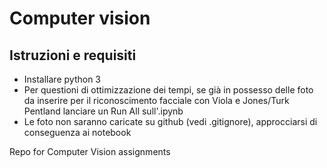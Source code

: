 # Computer vision

## Istruzioni e requisiti

- Installare python 3
- Per questioni di ottimizzazione dei tempi, se già in possesso delle foto da inserire per il riconoscimento facciale con Viola e Jones/Turk Pentland lanciare un Run All sull'.ipynb
- Le foto non saranno caricate su github (vedi .gitignore), approcciarsi di conseguenza ai notebook

Repo for Computer Vision assignments
